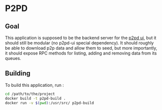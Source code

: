 # P2PD

## Goal

This application is supposed to be the backend server for the [p2pd ui](https://github.com/azryelryvel/p2pd-ui), but it 
should still be modular (no p2pd-ui special dependency).
It should roughly be able to download p2p data and allow them to seed, but more importantly, it should expose RPC 
methods for listing, adding and removing data from its queues.

## Building

To build this application, run :

```bash
cd /path/to/the/project
docker build -t p2pd-build .
docker run -v $(pwd):/usr/src/ p2pd-build
```